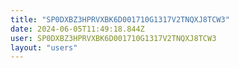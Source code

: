 ```yaml
---
title: "SP0DXBZ3HPRVXBK6D001710G1317V2TNQXJ8TCW3"
date: 2024-06-05T11:49:18.844Z
user: SP0DXBZ3HPRVXBK6D001710G1317V2TNQXJ8TCW3
layout: "users"
---
```

    